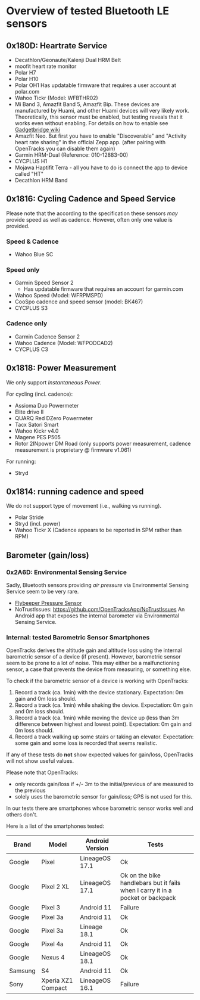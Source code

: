 # Overview of tested Bluetooth LE sensors

## 0x180D: Heartrate Service

* Decathlon/Geonaute/Kalenji Dual HRM Belt
* moofit heart rate monitor
* Polar H7
* Polar H10
* Polar OH1
  Has updatable firmware that requires a user account at polar.com
* Wahoo Tickr (Model: WFBTHR02)
* Mi Band 3, Amazfit Band 5, Amazfit Bip. These devices are manufactured by Huami, and other Huami devices will very likely work. Theoretically, this sensor must be enabled, but testing reveals that it works even without enabling. For details on how to enable see [Gadgetbridge wiki](https://codeberg.org/Freeyourgadget/Gadgetbridge/wiki/Huami-Heartrate-measurement#bluetooth-heart-rate-sensor)
* Amazfit Neo. But first you have to enable "Discoverable" and "Activity heart rate sharing" in the official Zepp app. (after pairing with OpenTracks you can disable them again)
* Garmin HRM-Dual (Reference: 010-12883-00)
* CYCPLUS H1
* Mojawa Haptifit Terra - all you have to do is connect the app to device called "HT"
* Decathlon HRM Band

## 0x1816: Cycling Cadence and Speed Service

Please note that the according to the specification these sensors _may_ provide speed as well as cadence.
However, often only one value is provided.

### Speed & Cadence

* Wahoo Blue SC

### Speed only

* Garmin Speed Sensor 2
  * Has updatable firmware that requires an account for garmin.com
* Wahoo Speed (Model: WFRPMSPD)
* CooSpo cadence and speed sensor (model: BK467)
* CYCPLUS S3

### Cadence only

* Garmin Cadence Sensor 2
* Wahoo Cadence (Model: WFPODCAD2)
* CYCPLUS C3

## 0x1818: Power Measurement

We only support _Instantaneous Power_.

For cycling (incl. cadence):
* Assioma Duo Powermeter
* Elite drivo II
* QUARQ Red DZero Powermeter
* Tacx Satori Smart
* Wahoo Kickr v4.0
* Magene PES P505
* Rotor 2INpower DM Road (only supports power measurement, cadence measurement is proprietary @ firmware v1.061)

For running:
* Stryd

## 0x1814: running cadence and speed

We do not support type of movement (i.e., walking vs running).

* Polar Stride
* Stryd (incl. power)
* Wahoo Tickr X (Cadence appears to be reported in SPM rather than RPM)

## Barometer (gain/loss)

### 0x2A6D: Environmental Sensing Service
Sadly, Bluetooth sensors providing _air pressure_ via Environmental Sensing Service seem to be very rare.

* [Flybeeper Pressure Sensor](https://market.flybeeper.com/device/ps1)
* NoTrustIssues: https://github.com/OpenTracksApp/NoTrustIssues
  An Android app that exposes the internal barometer via Environmental Sensing Service.

### Internal: tested Barometric Sensor Smartphones

OpenTracks derives the altitude gain and altitude loss using the internal barometric sensor of a device (if present).
However, barometric sensor seem to be prone to a lot of noise.
This may either be a malfunctioning sensor, a case that prevents the device from measuring, or something else. 

To check if the barometric sensor of a device is working with OpenTracks:
1. Record a track (ca. 1min) with the device stationary.
   Expectation: 0m gain and 0m loss should.
2. Record a track (ca. 1min) while shaking the device.
   Expectation: 0m gain and 0m loss should.
3. Record a track (ca. 1min) while moving the device up (less than 3m difference between highest and lowest point).
   Expectation: 0m gain and 0m loss should.
4. Record a track walking up some stairs or taking an elevator.
   Expectation: some gain and some loss is recorded that seems realistic.

If any of these tests do **not** show expected values for gain/loss, OpenTracks will not show useful values.

Please note that OpenTracks:
* only records gain/loss if +/- 3m to the initial/previous of are measured to the previous
* solely uses the barometric sensor for gain/loss; GPS is not used for this.

In our tests there are smartphones whose barometric sensor works well and others don't. 

Here is a list of the smartphones tested:

| Brand   | Model              | Android Version | Tests                                                                          |
|---------|--------------------|-----------------|--------------------------------------------------------------------------------|
| Google  | Pixel              | LineageOS 17.1  | Ok                                                                             |
| Google  | Pixel 2 XL         | LineageOS 17.1  | Ok on the bike handlebars but it fails when I carry it in a pocket or backpack |
| Google  | Pixel 3            | Android 11      | Failure                                                                        |
| Google  | Pixel 3a           | Android 11      | Ok                                                                             |
| Google  | Pixel 3a           | Lineage 18.1    | Ok                                                                             |
| Google  | Pixel 4a           | Android 11      | Ok                                                                             |
| Google  | Nexus 4            | LineageOS 18.1  | Ok                                                                             |
| Samsung | S4                 | Android 11      | Ok                                                                             |
| Sony    | Xperia XZ1 Compact | LineageOS 16.1  | Failure                                                                        |
